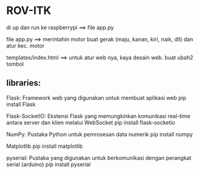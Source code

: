 # ROV-ITK
di up dan run ke raspberrypi ==> file app.py

file app.py ==> merintahin motor buat gerak (maju, kanan, kiri, naik, dll) dan atur kec. motor

templates/index.html ==> untuk atur web nya, kaya desain web. buat ubah2 tombol

## libraries:
Flask: Framework web yang digunakan untuk membuat aplikasi web
pip install Flask

Flask-SocketIO: Ekstensi Flask yang memungkinkan komunikasi real-time antara server dan klien melalui WebSocket
pip install flask-socketio

NumPy: Pustaka Python untuk pemrosesan data numerik
pip install numpy

Matplotlib
pip install matplotlib

pyserial: Pustaka yang digunakan untuk berkomunikasi dengan perangkat serial (arduino)
pip install pyserial
